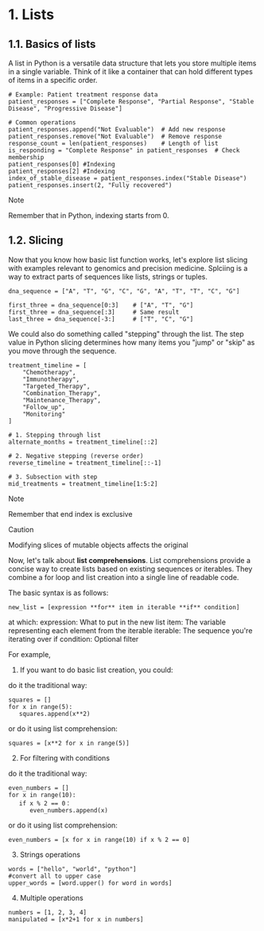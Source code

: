 # **1. Lists**

## **1.1. Basics of lists**

A list in Python is a versatile data structure that lets you store multiple items in a single variable. Think of it like a container that can hold different types of items in a specific order. 

```
# Example: Patient treatment response data
patient_responses = ["Complete Response", "Partial Response", "Stable Disease", "Progressive Disease"]

# Common operations
patient_responses.append("Not Evaluable")  # Add new response
patient_responses.remove("Not Evaluable")  # Remove response
response_count = len(patient_responses)    # Length of list
is_responding = "Complete Response" in patient_responses  # Check membership
patient_responses[0] #Indexing
patient_responses[2] #Indexing
index_of_stable_disease = patient_responses.index("Stable Disease")
patient_responses.insert(2, "Fully recovered")
```

> [!NOTE]  
> Remember that in Python, indexing starts from 0. 

## **1.2. Slicing**

Now that you know how basic list function works, let's explore list slicing with examples relevant to genomics and precision medicine. Splciing is a way to extract parts of sequences like lists, strings or tuples. 

```
dna_sequence = ["A", "T", "G", "C", "G", "A", "T", "T", "C", "G"]

first_three = dna_sequence[0:3]    # ["A", "T", "G"]
first_three = dna_sequence[:3]     # Same result
last_three = dna_sequence[-3:]     # ["T", "C", "G"]
```

We could also do something called "stepping" through the list. The step value in Python slicing determines how many items you "jump" or "skip" as you move through the sequence. 

```
treatment_timeline = [
    "Chemotherapy",
    "Immunotherapy",
    "Targeted_Therapy",
    "Combination_Therapy",
    "Maintenance_Therapy",
    "Follow_up",
    "Monitoring"
]

# 1. Stepping through list
alternate_months = treatment_timeline[::2]

# 2. Negative stepping (reverse order)
reverse_timeline = treatment_timeline[::-1]

# 3. Subsection with step 
mid_treatments = treatment_timeline[1:5:2]
```  

> [!NOTE]  
> Remember that end index is exclusive

> [!CAUTION]
> Modifying slices of mutable objects affects the original


Now, let's talk about **list comprehensions**. List comprehensions provide a concise way to create lists based on existing sequences or iterables. They combine a for loop and list creation into a single line of readable code.

The basic syntax is as follows:
```
new_list = [expression **for** item in iterable **if** condition]
```
at which: 
expression: What to put in the new list
item: The variable representing each element from the iterable
iterable: The sequence you're iterating over
if condition: Optional filter


For example,
1. If you want to do basic list creation, you could:
   
do it the traditional way:

```
squares = []
for x in range(5):
   squares.append(x**2)
```

or do it using list comprehension:

```
squares = [x**2 for x in range(5)]
```

2. For filtering with conditions
   
do it the traditional way:

```
even_numbers = []
for x in range(10):
   if x % 2 == 0：
      even_numbers.append(x)
```

or do it using list comprehension:

```
even_numbers = [x for x in range(10) if x % 2 == 0]
```

3. Strings operations
   
```
words = ["hello", "world", "python"]
#convert all to upper case
upper_words = [word.upper() for word in words]
```

4. Multiple operations
   
```
numbers = [1, 2, 3, 4]
manipulated = [x*2+1 for x in numbers]
```

